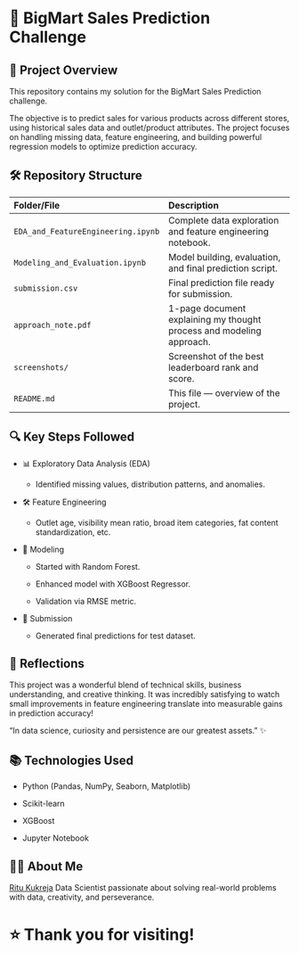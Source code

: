 # 🛒 BigMart Sales Prediction Challenge

## 📖 Project Overview
This repository contains my solution for the BigMart Sales Prediction challenge.

The objective is to predict sales for various products across different stores, using historical sales data and outlet/product attributes.
The project focuses on handling missing data, feature engineering, and building powerful regression models to optimize prediction accuracy.

## 🛠️ Repository Structure
| Folder/File | Description |
| :--- | :--- |
| `EDA_and_FeatureEngineering.ipynb` | Complete data exploration and feature engineering notebook. |
| `Modeling_and_Evaluation.ipynb` | Model building, evaluation, and final prediction script. |
| `submission.csv` | Final prediction file ready for submission. |
| `approach_note.pdf` | 1-page document explaining my thought process and modeling approach. |
| `screenshots/` | Screenshot of the best leaderboard rank and score. |
| `README.md` | This file — overview of the project. |

## 🔍 Key Steps Followed
- 📊 Exploratory Data Analysis (EDA)

    - Identified missing values, distribution patterns, and anomalies.

- 🛠️ Feature Engineering

    - Outlet age, visibility mean ratio, broad item categories, fat content standardization, etc.

- 🤖 Modeling

    - Started with Random Forest.

    - Enhanced model with XGBoost Regressor.

    - Validation via RMSE metric.

- 🚀 Submission

    - Generated final predictions for test dataset.

## 💬 Reflections
This project was a wonderful blend of technical skills, business understanding, and creative thinking.
It was incredibly satisfying to watch small improvements in feature engineering translate into measurable gains in prediction accuracy!

“In data science, curiosity and persistence are our greatest assets.” ✨

## 📚 Technologies Used
- Python (Pandas, NumPy, Seaborn, Matplotlib)

- Scikit-learn

- XGBoost

- Jupyter Notebook

## 🙋‍♂️ About Me
[Ritu Kukreja](https://www.linkedin.com/in/ds-rvk/)
Data Scientist passionate about solving real-world problems with data, creativity, and perseverance.

# ⭐ Thank you for visiting!